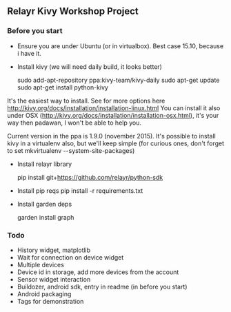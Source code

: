 ## Relayr Kivy Workshop Project

### Before you start

* Ensure you are under Ubuntu (or in virtualbox). Best case 15.10, because i have it.
* Install kivy (we will need daily build, it looks better)

     sudo add-apt-repository ppa:kivy-team/kivy-daily
     sudo apt-get update
     sudo apt-get install python-kivy

It's the easiest way to install. See for more options here http://kivy.org/docs/installation/installation-linux.html
You can install it also under OSX (http://kivy.org/docs/installation/installation-osx.html), it's your way then padawan,
I won't be able to help you.

Current version in the ppa is 1.9.0 (november 2015). It's possible to install kivy in a virtualenv also, but we'll keep
simple (for curious ones, don't forget to set  mkvirtualenv --system-site-packages)

* Install relayr library

    pip install git+https://github.com/relayr/python-sdk

* Install pip reqs
    pip install -r requirements.txt

* Install garden deps

    garden install graph

### Todo

* History widget, matplotlib
* Wait for connection on device widget
* Multiple devices
* Device id in storage, add more devices from the account
* Sensor widget interaction
* Buildozer, android sdk, entry in readme (in before you start)
* Android packaging
* Tags for demonstration